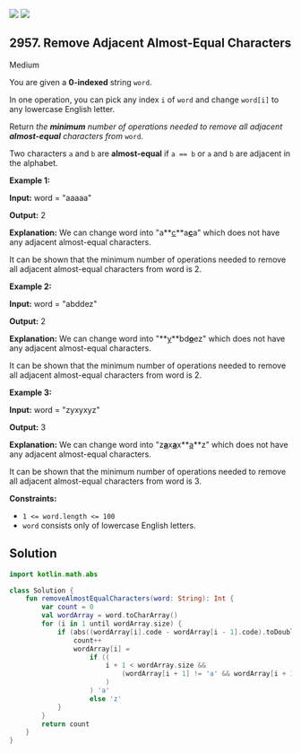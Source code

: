[![](https://img.shields.io/github/stars/javadev/LeetCode-in-Kotlin?label=Stars&style=flat-square)](https://github.com/javadev/LeetCode-in-Kotlin)
[![](https://img.shields.io/github/forks/javadev/LeetCode-in-Kotlin?label=Fork%20me%20on%20GitHub%20&style=flat-square)](https://github.com/javadev/LeetCode-in-Kotlin/fork)

## 2957\. Remove Adjacent Almost-Equal Characters

Medium

You are given a **0-indexed** string `word`.

In one operation, you can pick any index `i` of `word` and change `word[i]` to any lowercase English letter.

Return _the **minimum** number of operations needed to remove all adjacent **almost-equal** characters from_ `word`.

Two characters `a` and `b` are **almost-equal** if `a == b` or `a` and `b` are adjacent in the alphabet.

**Example 1:**

**Input:** word = "aaaaa"

**Output:** 2

**Explanation:** We can change word into "a**<ins>c</ins>**a<ins>**c**</ins>a" which does not have any adjacent almost-equal characters. 

It can be shown that the minimum number of operations needed to remove all adjacent almost-equal characters from word is 2.

**Example 2:**

**Input:** word = "abddez"

**Output:** 2

**Explanation:** We can change word into "**<ins>y</ins>**bd<ins>**o**</ins>ez" which does not have any adjacent almost-equal characters. 

It can be shown that the minimum number of operations needed to remove all adjacent almost-equal characters from word is 2.

**Example 3:**

**Input:** word = "zyxyxyz"

**Output:** 3

**Explanation:** We can change word into "z<ins>**a**</ins>x<ins>**a**</ins>x**<ins>a</ins>**z" which does not have any adjacent almost-equal characters.

It can be shown that the minimum number of operations needed to remove all adjacent almost-equal characters from word is 3.

**Constraints:**

*   `1 <= word.length <= 100`
*   `word` consists only of lowercase English letters.

## Solution

```kotlin
import kotlin.math.abs

class Solution {
    fun removeAlmostEqualCharacters(word: String): Int {
        var count = 0
        val wordArray = word.toCharArray()
        for (i in 1 until wordArray.size) {
            if (abs((wordArray[i].code - wordArray[i - 1].code).toDouble()) <= 1) {
                count++
                wordArray[i] =
                    if ((
                        i + 1 < wordArray.size &&
                            (wordArray[i + 1] != 'a' && wordArray[i + 1] != 'b')
                        )
                    ) 'a'
                    else 'z'
            }
        }
        return count
    }
}
```
